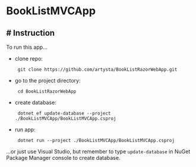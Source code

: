# BookListMVCApp

## # Instruction

To run this app...

 - clone repo:

        git clone https://github.com/artysta/BookListRazorWebApp.git
        
 - go to the project directory:

        cd BookListRazorWebApp

 - create database:

        dotnet ef update-database --project ./BookListMVCApp/BookListMVCApp.csproj
 
 - run app:

        dotnet run --project ./BookListMVCApp/BookListMVCApp.csproj

...or just use Visual Studio, but remember to type `update-database` in NuGet Package Manager console to create database.
